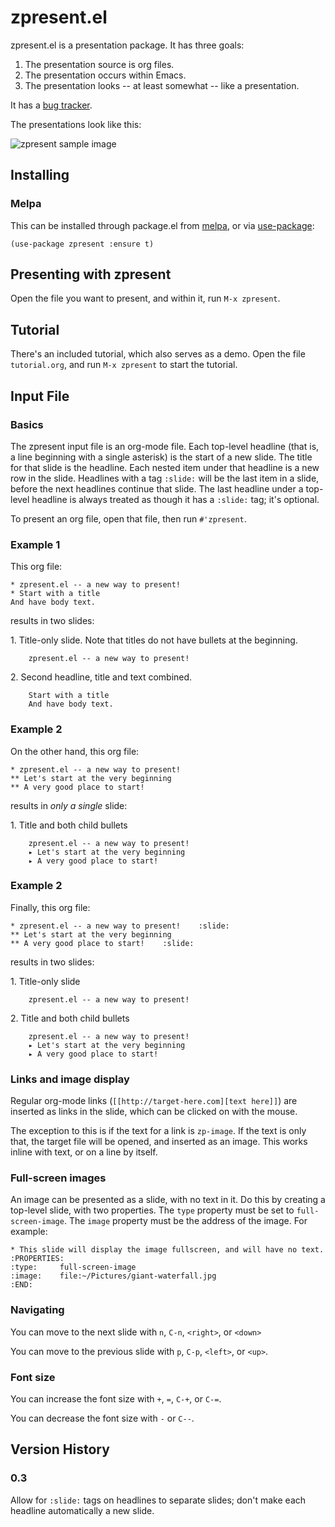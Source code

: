# zpresent.el #

zpresent.el is a presentation package. It has three goals:

1. The presentation source is org files.
2. The presentation occurs within Emacs.
3. The presentation looks -- at least somewhat -- like a presentation.

It has a [bug tracker](https://todo.sr.ht/~zck/zpresent).

The presentations look like this:

![zpresent sample image](http://imgur.com/stENNeV.jpg)

## Installing

### Melpa

This can be installed through package.el from [melpa](https://melpa.org/#/zpresent), or via [use-package](https://github.com/jwiegley/use-package):

    (use-package zpresent :ensure t)

## Presenting with zpresent

Open the file you want to present, and within it, run `M-x zpresent`.

## Tutorial

There's an included tutorial, which also serves as a demo. Open the file `tutorial.org`, and run `M-x zpresent` to start the tutorial.

## Input File

### Basics

The zpresent input file is an org-mode file. Each top-level headline (that is, a line beginning with a single asterisk) is the start of a new slide. The title for that slide is the headline. Each nested item under that headline is a new row in the slide. Headlines with a tag `:slide:` will be the last item in a slide, before the next headlines continue that slide. The last headline under a top-level headline is always treated as though it has a `:slide:` tag; it's optional.

To present an org file, open that file, then run `#'zpresent`.

### Example 1

This org file:

    * zpresent.el -- a new way to present!
    * Start with a title
    And have body text.

results in two slides:

1\. Title-only slide. Note that titles do not have bullets at the beginning.


```
    zpresent.el -- a new way to present!
```

2\. Second headline, title and text combined.

```
    Start with a title
    And have body text.
```

### Example 2

On the other hand, this org file:

    * zpresent.el -- a new way to present!
    ** Let's start at the very beginning
    ** A very good place to start!

results in _only a single_ slide:

1\. Title and both child bullets

```
    zpresent.el -- a new way to present!
    ▸ Let's start at the very beginning
    ▸ A very good place to start!
```

### Example 2

Finally, this org file:

    * zpresent.el -- a new way to present!    :slide:
    ** Let's start at the very beginning
    ** A very good place to start!    :slide:

results in two slides:

1\. Title-only slide


```
    zpresent.el -- a new way to present!
```

2\. Title and both child bullets

```
    zpresent.el -- a new way to present!
    ▸ Let's start at the very beginning
    ▸ A very good place to start!
```

### Links and image display

Regular org-mode links (`[[http://target-here.com][text here]]`) are inserted as links in the slide, which can be clicked on with the mouse.

The exception to this is if the text for a link is `zp-image`. If the text is only that, the target file will be opened, and inserted as an image. This works inline with text, or on a line by itself.

### Full-screen images

An image can be presented as a slide, with no text in it. Do this by creating a top-level slide, with two properties. The `type` property must be set to `full-screen-image`. The `image` property must be the address of the image. For example:

```
* This slide will display the image fullscreen, and will have no text.
:PROPERTIES:
:type:     full-screen-image
:image:    file:~/Pictures/giant-waterfall.jpg
:END:
```

### Navigating

You can move to the next slide with `n`, `C-n`, `<right>`, or `<down>`

You can move to the previous slide with `p`, `C-p`, `<left>`, or `<up>`.

### Font size

You can increase the font size with `+`, `=`, `C-+`, or `C-=`.

You can decrease the font size with `-` or `C--`.

## Version History

### 0.3

Allow for `:slide:` tags on headlines to separate slides; don't make each headline automatically a new slide.
